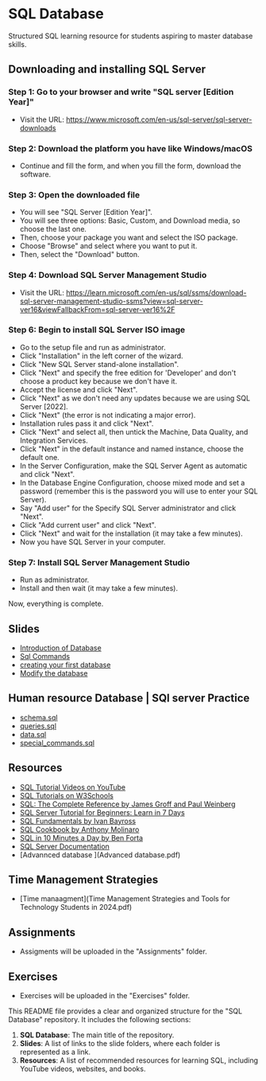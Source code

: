 # SQL Database

Structured SQL learning resource for students aspiring to master database skills.

## Downloading and installing SQL Server

### Step 1: Go to your browser and write "SQL server [Edition Year]"

- Visit the URL: https://www.microsoft.com/en-us/sql-server/sql-server-downloads

### Step 2: Download the platform you have like Windows/macOS

- Continue and fill the form, and when you fill the form, download the software.

### Step 3: Open the downloaded file

- You will see "SQL Server [Edition Year]".
- You will see three options: Basic, Custom, and Download media, so choose the last one.
- Then, choose your package you want and select the ISO package.
- Choose "Browse" and select where you want to put it.
- Then, select the "Download" button.

### Step 4: Download SQL Server Management Studio

- Visit the URL: https://learn.microsoft.com/en-us/sql/ssms/download-sql-server-management-studio-ssms?view=sql-server-ver16&viewFallbackFrom=sql-server-ver16%2F

### Step 6: Begin to install SQL Server ISO image

- Go to the setup file and run as administrator.
- Click "Installation" in the left corner of the wizard.
- Click "New SQL Server stand-alone installation".
- Click "Next" and specify the free edition for 'Developer' and don't choose a product key because we don't have it.
- Accept the license and click "Next".
- Click "Next" as we don't need any updates because we are using SQL Server [2022].
- Click "Next" (the error is not indicating a major error).
- Installation rules pass it and click "Next".
- Click "Next" and select all, then untick the Machine, Data Quality, and Integration Services.
- Click "Next" in the default instance and named instance, choose the default one.
- In the Server Configuration, make the SQL Server Agent as automatic and click "Next".
- In the Database Engine Configuration, choose mixed mode and set a password (remember this is the password you will use to enter your SQL Server).
- Say "Add user" for the Specify SQL Server administrator and click "Next".
- Click "Add current user" and click "Next".
- Click "Next" and wait for the installation (it may take a few minutes).
- Now you have SQL Server in your computer.

### Step 7: Install SQL Server Management Studio

- Run as administrator.
- Install and then wait (it may take a few minutes).

Now, everything is complete.

## Slides

- [Introduction of Database](IntroductionofDatabase.pptx)
- [Sql Commands](SQLCOMMANDS.pptx)
- [creating your first database](CREATINGYOURFISRTDATABASEANDTABLE.pptx)
- [Modify the database](Modify.pptx)






## Human resource Database | SQl server Practice
- [schema.sql](schema.sql)
- [queries.sql](queries.sql)
- [data.sql](data.sql)
- [special_commands.sql](special_commands.sql)



## Resources

- [SQL Tutorial Videos on YouTube](https://www.youtube.com/watch?v=HXV3zeQKqGY&list=PL08903FB7ACA1C2FB)
- [SQL Tutorials on W3Schools](https://www.w3schools.com/sql/)
- [SQL: The Complete Reference by James Groff and Paul Weinberg](https://www.amazon.com/SQL-Complete-Reference-3rd/dp/0072232269)
- [SQL Server Tutorial for Beginners: Learn in 7 Days](https://www.guru99.com/sql-server.html)
- [SQL Fundamentals by Ivan Bayross](https://www.amazon.com/SQL-Fundamentals-3rd-Ivan-Bayross/dp/8132346629)
- [SQL Cookbook by Anthony Molinaro](https://www.amazon.com/SQL-Cookbook-Query-Solutions-Techniques/dp/0596009763)
- [SQL in 10 Minutes a Day by Ben Forta](https://www.amazon.com/SQL-Minutes-Sams-Teach-Yourself/dp/0672336073)
- [SQL Server Documentation](https://docs.microsoft.com/en-us/sql/sql-server/?view=sql-server-ver16)
- [Advannced database ](Advanced database.pdf)

## Time Management Strategies 

- [Time manaagment](Time Management Strategies and Tools for Technology Students in 2024.pdf)

## Assignments
- Assigments will be uploaded in the "Assignments" folder.
## Exercises
- Exercises will be uploaded in the "Exercises" folder.

This README file provides a clear and organized structure for the "SQL Database" repository. It includes the following sections:

1. **SQL Database**: The main title of the repository.
2. **Slides**: A list of links to the slide folders, where each folder is represented as a link.
3. **Resources**: A list of recommended resources for learning SQL, including YouTube videos, websites, and books.
